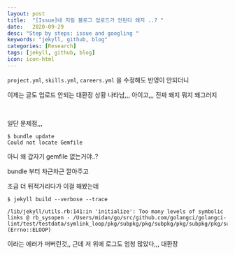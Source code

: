 ```yaml
---
layout: post
title:  "[Issue]내 지킬 블로그 업로드가 안된다 왜지 ..? "
date:   2020-09-29
desc: "Step by steps: issue and googling "
keywords: "jekyll, github, blog"
categories: [Research]
tags: [jekyll, github, blog]
icon: icon-html
---
```


`project.yml`, `skills.yml`, `careers.yml` 을 수정해도 반영이 안되더니

이제는 글도 업로드 안되는 대환장 상황 나타남,,, 아이고,,, 진짜 왜지 뭐지 왜그러지


<br>


일단 문제점,,,

```
$ bundle update                                                           
Could not locate Gemfile

```

아니 왜 갑자기 gemfile 없는거야..?

bundle 부터 차근차근 깔아주고

조금 더 뒤적거리다가 이걸 해봤는데



```
$ jekyll build --verbose --trace

/lib/jekyll/utils.rb:141:in 'initialize': Too many levels of symbolic links @ rb_sysopen - /Users/midan/go/src/github.com/golangci/golangci-lint/test/testdata/symlink_loop/pkg/subpkg/pkg/subpkg/pkg/subpkg/pkg/subpkg/pkg/subpkg/pkg/subpkg/pkg/subpkg/pkg/subpkg/pkg/subpkg/pkg/subpkg/pkg/subpkg/pkg/subpkg/pkg/subpkg/pkg/subpkg/pkg/subpkg/pkg/subpkg/pkg/subpkg/pkg/subpkg/pkg/subpkg/pkg/subpkg/pkg/subpkg/pkg/subpkg/pkg/subpkg/pkg/subpkg/pkg/subpkg/pkg/subpkg/pkg/subpkg/pkg/subpkg/pkg/subpkg/pkg/subpkg/pkg/subpkg/pkg/subpkg/pkg/subpkg (Errno::ELOOP)
```


이라는 에러가 떠버린것,, 근데 저 위에 로그도 엄청 많았다,,, 대환장
